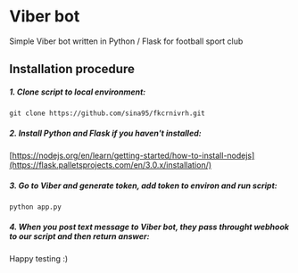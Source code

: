 # Viber bot

Simple Viber bot written in Python / Flask for football sport club

## Installation procedure
##### 1. Clone script to local environment:
```
git clone https://github.com/sina95/fkcrnivrh.git
```
##### 2. Install Python and Flask if you haven't installed:
[https://nodejs.org/en/learn/getting-started/how-to-install-nodejs](https://flask.palletsprojects.com/en/3.0.x/installation/)

##### 3. Go to Viber and generate token, add token to environ and run script:
```
python app.py
```
##### 4. When you post text message to Viber bot, they pass throught webhook to our script and then return answer:

Happy testing :)
